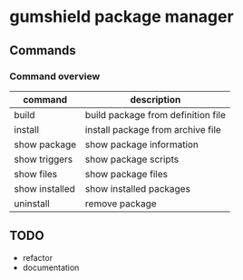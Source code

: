 # gumshield package manager
## Commands
### Command overview
| command        | description                        |
|----------------|------------------------------------|
| build          | build package from definition file |
| install        | install package from archive file  |
| show package   | show package information           |
| show triggers  | show package scripts               |
| show files     | show package files                 |
| show installed | show installed packages            |
| uninstall      | remove package                     |

## TODO
- refactor
- documentation
